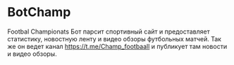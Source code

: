 # BotChamp
Footbal Championats
Бот парсит спортивный сайт и предоставляет статистику, новостную ленту и видео обзоры футбольных матчей. 
Так же он ведет канал https://t.me/Champ_footbaall и публикует там новости и видео обзоры.
